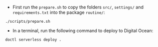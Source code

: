 * First run the `prepare.sh` to copy the folders `src/`, `settings/` and `requirements.txt` into the package `routine/`:
```
./scripts/prepare.sh
```

* In a terminal, run the following command to deploy to Digital Ocean:
```
doctl serverless deploy .
```